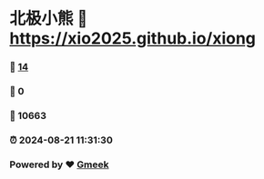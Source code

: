 # 北极小熊 :link: https://xio2025.github.io/xiong 
### :page_facing_up: [14](https://xio2025.github.io/xiong/tag.html) 
### :speech_balloon: 0 
### :hibiscus: 10663 
### :alarm_clock: 2024-08-21 11:31:30 
### Powered by :heart: [Gmeek](https://github.com/Meekdai/Gmeek)
